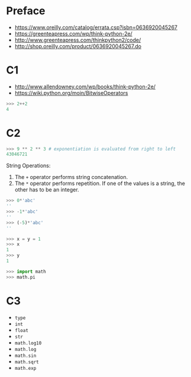 # Preface

- <https://www.oreilly.com/catalog/errata.csp?isbn=0636920045267>
- <https://greenteapress.com/wp/think-python-2e/>
- <http://www.greenteapress.com/thinkpython2/code/>
- <http://shop.oreilly.com/product/0636920045267.do>

# C1

- <http://www.allendowney.com/wp/books/think-python-2e/>
- <https://wiki.python.org/moin/BitwiseOperators>

```Python
>>> 2++2
4
```

# C2

```Python
>>> 9 ** 2 ** 3 # exponentiation is evaluated from right to left
43046721
```

String Operations:
1. The `+` operator performs string concatenation.
2. The `*` operator performs repetition. If one of the values is a string,
   the other has to be an integer.

```Python
>>> 0*'abc'
''
>>> -1*'abc'
''
>>> (-5)*'abc'
''
```

```Python
>>> x = y = 1
>>> x
1
>>> y
1
```

```Python
>>> import math
>>> math.pi
```


# C3

- `type`
- `int`
- `float`
- `str`
- `math.log10`
- `math.log`
- `math.sin`
- `math.sqrt`
- `math.exp`

